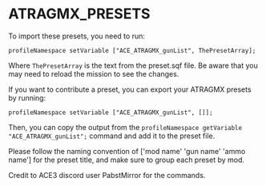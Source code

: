 # ATRAGMX_PRESETS
To import these presets, you need to run:
```sqf
profileNamespace setVariable ["ACE_ATRAGMX_gunList", ThePresetArray];
```
Where `ThePresetArray` is the text from the preset.sqf file. Be aware that you may need to reload the mission to see the changes.

If you want to contribute a preset, you can export your ATRAGMX presets by running:
```sqf
profileNamespace setVariable ["ACE_ATRAGMX_gunList", []];
```
Then, you can copy the output from the `profileNamespace getVariable "ACE_ATRAGMX_gunList";` command and add it to the preset file.

Please follow the naming convention of ['mod name' 'gun name' 'ammo name'] for the preset title, and make sure to group each preset by mod.

Credit to ACE3 discord user PabstMirror for the commands.
